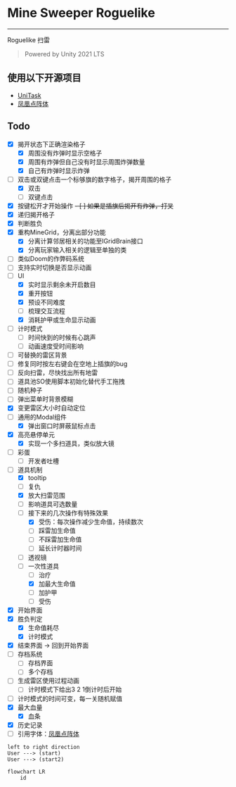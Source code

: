 ﻿# Mine Sweeper Roguelike

---

Roguelike 扫雷

> Powered by Unity 2021 LTS

## 使用以下开源项目

- [UniTask](https://github.com/Cysharp/UniTask)
- [凤凰点阵体](https://timothyqiu.itch.io/vonwaon-bitmap)

## Todo

- [x] 揭开状态下正确渲染格子
    - [x] 周围没有炸弹时显示空格子
    - [x] 周围有炸弹但自己没有时显示周围炸弹数量
    - [x] 自己有炸弹时显示炸弹
- [ ] 双击或双键点击一个标够旗的数字格子，揭开周围的格子
    - [x] 双击
    - [ ] 双键点击
- [x] 按键松开才开始操作
~~- [ ] 如果是插旗后揭开有炸弹，打叉~~
- [x] 递归揭开格子
- [x] 判断胜负
- [x] 重构MineGrid，分离出部分功能
    - [x] 分离计算邻居相关的功能至IGridBrain接口
    - [x] 分离玩家输入相关的逻辑至单独的类
- [ ] 类似Doom的作弊码系统
- [ ] 支持实时切换是否显示动画
- [ ] UI
    - [x] 实时显示剩余未开启数目
    - [x] 重开按钮
    - [x] 预设不同难度
    - [ ] 梳理交互流程
    - [x] 消耗护甲或生命显示动画
- [ ] 计时模式
    - [ ] 时间快到的时候有心跳声
    - [ ] 动画速度受时间影响
- [ ] 可替换的雷区背景
- [ ] 修复同时按左右键会在空地上插旗的bug
- [ ] 反向扫雷，尽快找出所有地雷
- [ ] 道具池SO使用脚本初始化替代手工拖拽
- [ ] 随机种子
- [ ] 弹出菜单时背景模糊
- [x] 变更雷区大小时自动定位
- [ ] 通用的Modal组件
    - [x] 弹出窗口时屏蔽鼠标点击
- [x] 高亮悬停单元
    - [x] 实现一个多扫道具，类似放大镜
- [ ] 彩蛋
    - [ ] 开发者吐槽
- [ ] 道具机制
    - [x] tooltip
    - [ ] 复仇
    - [x] 放大扫雷范围
    - [ ] 影响道具可选数量
    - [ ] 接下来的几次操作有特殊效果
        - [x] 受伤：每次操作减少生命值，持续数次
        - [ ] 踩雷加生命值
        - [ ] 不踩雷加生命值
        - [ ] 延长计时器时间
    - [ ] 透视镜
    - [ ] 一次性道具
        - [ ] 治疗
        - [x] 加最大生命值
        - [ ] 加护甲
        - [ ] 受伤
- [x] 开始界面
- [x] 胜负判定
    - [x] 生命值耗尽
    - [x] 计时模式
- [x] 结束界面 -> 回到开始界面
- [ ] 存档系统
    - [ ] 存档界面
    - [ ] 多个存档
- [ ] 生成雷区使用过程动画
    - [ ] 计时模式下给出3 2 1倒计时后开始
- [ ] 计时模式的时间可变，每一关随机赋值
- [x] 最大血量
  - [x] 血条
- [x] 历史记录
- [ ] 引用字体：[凤凰点阵体](https://timothyqiu.itch.io/vonwaon-bitmap)

```plantuml
left to right direction
User ---> (start)
User ---> (start2)
```

```mermaid
flowchart LR
    id
```